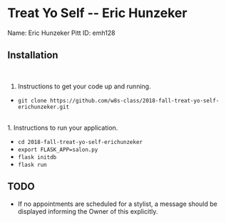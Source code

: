 # Treat Yo Self -- Eric Hunzeker

Name: Eric Hunzeker
Pitt ID: emh128

## Installation

<br>

1. Instructions to get your code up and running.
 * `git clone https://github.com/w8s-class/2018-fall-treat-yo-self-erichunzeker.git` 
  
<br>
1. Instructions to run your application.

 * `cd 2018-fall-treat-yo-self-erichunzeker`
 * `export FLASK_APP=salon.py`
 * `flask initdb`
 * `flask run`
 
 ## TODO
 
 * If no appointments are scheduled for a stylist, a message should be displayed informing the Owner of this explicitly.